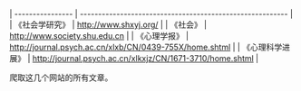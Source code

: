 
| ---------------- | --------------------------------------------------------- |
| 《社会学研究》   | http://www.shxyj.org/                                     |
| 《社会》         | http://www.society.shu.edu.cn                             |
| 《心理学报》     | http://journal.psych.ac.cn/xlxb/CN/0439-755X/home.shtml   |
| 《心理科学进展》 | http://journal.psych.ac.cn/xlkxjz/CN/1671-3710/home.shtml |

爬取这几个网站的所有文章。
